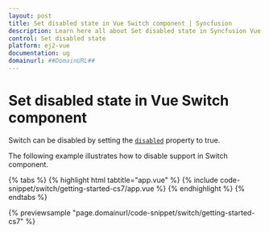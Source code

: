 ```yaml
---
layout: post
title: Set disabled state in Vue Switch component | Syncfusion
description: Learn here all about Set disabled state in Syncfusion Vue Switch component of Syncfusion Essential JS 2 and more.
control: Set disabled state 
platform: ej2-vue
documentation: ug
domainurl: ##DomainURL##
---
```


# Set disabled state in Vue Switch component

Switch can be disabled by setting the [`disabled`](https://ej2.syncfusion.com/vue/documentation/api/switch/#disabled) property to true.

The following example illustrates how to disable support in Switch component.

{% tabs %}
{% highlight html tabtitle="app.vue" %}
{% include code-snippet/switch/getting-started-cs7/app.vue %}
{% endhighlight %}
{% endtabs %}
        
{% previewsample "page.domainurl/code-snippet/switch/getting-started-cs7" %}